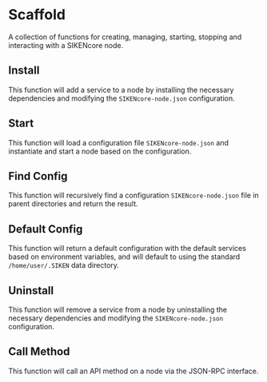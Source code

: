 # Scaffold
A collection of functions for creating, managing, starting, stopping and interacting with a SIKENcore node.

## Install
This function will add a service to a node by installing the necessary dependencies and modifying the `SIKENcore-node.json` configuration.

## Start
This function will load a configuration file `SIKENcore-node.json` and instantiate and start a node based on the configuration.

## Find Config
This function will recursively find a configuration `SIKENcore-node.json` file in parent directories and return the result.

## Default Config
This function will return a default configuration with the default services based on environment variables, and will default to using the standard `/home/user/.SIKEN` data directory.

## Uninstall
This function will remove a service from a node by uninstalling the necessary dependencies and modifying the `SIKENcore-node.json` configuration.

## Call Method
This function will call an API method on a node via the JSON-RPC interface.
